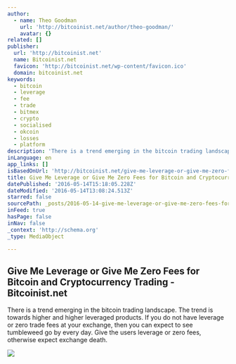 ```yaml
---
author:
  - name: Theo Goodman
    url: 'http://bitcoinist.net/author/theo-goodman/'
    avatar: {}
related: []
publisher:
  url: 'http://bitcoinist.net'
  name: Bitcoinist.net
  favicon: 'http://bitcoinist.net/wp-content/favicon.ico'
  domain: bitcoinist.net
keywords:
  - bitcoin
  - leverage
  - fee
  - trade
  - bitmex
  - crypto
  - socialised
  - okcoin
  - losses
  - platform
description: 'There is a trend emerging in the bitcoin trading landscape. The trend is towards higher and higher leveraged products. If you do not have leverage or zero trade fees at your exchange, then you can expect to see tumbleweed go by every day. Give the users leverage or zero fees, otherwise expect exchange death.'
inLanguage: en
app_links: []
isBasedOnUrl: 'http://bitcoinist.net/give-me-leverage-or-give-me-zero-fees-for-bitcoin-and-cryptocurrency-trading/'
title: Give Me Leverage or Give Me Zero Fees for Bitcoin and Cryptocurrency Trading - Bitcoinist.net
datePublished: '2016-05-14T15:18:05.228Z'
dateModified: '2016-05-14T13:08:24.513Z'
starred: false
sourcePath: _posts/2016-05-14-give-me-leverage-or-give-me-zero-fees-for-bitcoin-and-crypto.md
inFeed: true
hasPage: false
inNav: false
_context: 'http://schema.org'
_type: MediaObject

---
```

<article style=""><h1>Give Me Leverage or Give Me Zero Fees for Bitcoin and Cryptocurrency Trading - Bitcoinist.net</h1><p>There is a trend emerging in the bitcoin trading landscape. The trend is towards higher and higher leveraged products. If you do not have leverage or zero trade fees at your exchange, then you can expect to see tumbleweed go by every day. Give the users leverage or zero fees, otherwise expect exchange death.</p><img src="http://bitcoinist.net/wp-content/uploads/2016/05/150323_HenrySpeech.jpg" /></article>